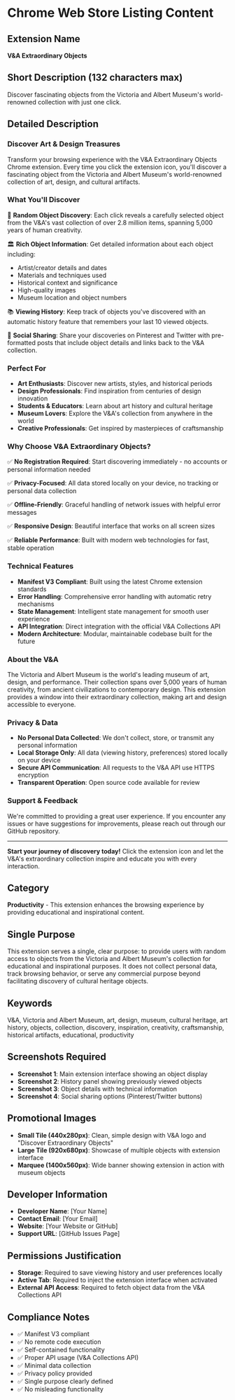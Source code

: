 # Chrome Web Store Listing Content

## Extension Name
**V&A Extraordinary Objects**

## Short Description (132 characters max)
Discover fascinating objects from the Victoria and Albert Museum's world-renowned collection with just one click.

## Detailed Description

### Discover Art & Design Treasures

Transform your browsing experience with the V&A Extraordinary Objects Chrome extension. Every time you click the extension icon, you'll discover a fascinating object from the Victoria and Albert Museum's world-renowned collection of art, design, and cultural artifacts.

### What You'll Discover

🎨 **Random Object Discovery**: Each click reveals a carefully selected object from the V&A's vast collection of over 2.8 million items, spanning 5,000 years of human creativity.

🏛️ **Rich Object Information**: Get detailed information about each object including:
- Artist/creator details and dates
- Materials and techniques used
- Historical context and significance
- High-quality images
- Museum location and object numbers

📚 **Viewing History**: Keep track of objects you've discovered with an automatic history feature that remembers your last 10 viewed objects.

📱 **Social Sharing**: Share your discoveries on Pinterest and Twitter with pre-formatted posts that include object details and links back to the V&A collection.

### Perfect For

- **Art Enthusiasts**: Discover new artists, styles, and historical periods
- **Design Professionals**: Find inspiration from centuries of design innovation
- **Students & Educators**: Learn about art history and cultural heritage
- **Museum Lovers**: Explore the V&A's collection from anywhere in the world
- **Creative Professionals**: Get inspired by masterpieces of craftsmanship

### Why Choose V&A Extraordinary Objects?

✅ **No Registration Required**: Start discovering immediately - no accounts or personal information needed

✅ **Privacy-Focused**: All data stored locally on your device, no tracking or personal data collection

✅ **Offline-Friendly**: Graceful handling of network issues with helpful error messages

✅ **Responsive Design**: Beautiful interface that works on all screen sizes

✅ **Reliable Performance**: Built with modern web technologies for fast, stable operation

### Technical Features

- **Manifest V3 Compliant**: Built using the latest Chrome extension standards
- **Error Handling**: Comprehensive error handling with automatic retry mechanisms
- **State Management**: Intelligent state management for smooth user experience
- **API Integration**: Direct integration with the official V&A Collections API
- **Modern Architecture**: Modular, maintainable codebase built for the future

### About the V&A

The Victoria and Albert Museum is the world's leading museum of art, design, and performance. Their collection spans over 5,000 years of human creativity, from ancient civilizations to contemporary design. This extension provides a window into their extraordinary collection, making art and design accessible to everyone.

### Privacy & Data

- **No Personal Data Collected**: We don't collect, store, or transmit any personal information
- **Local Storage Only**: All data (viewing history, preferences) stored locally on your device
- **Secure API Communication**: All requests to the V&A API use HTTPS encryption
- **Transparent Operation**: Open source code available for review

### Support & Feedback

We're committed to providing a great user experience. If you encounter any issues or have suggestions for improvements, please reach out through our GitHub repository.

---

**Start your journey of discovery today!** Click the extension icon and let the V&A's extraordinary collection inspire and educate you with every interaction.

## Category
**Productivity** - This extension enhances the browsing experience by providing educational and inspirational content.

## Single Purpose
This extension serves a single, clear purpose: to provide users with random access to objects from the Victoria and Albert Museum's collection for educational and inspirational purposes. It does not collect personal data, track browsing behavior, or serve any commercial purpose beyond facilitating discovery of cultural heritage objects.

## Keywords
V&A, Victoria and Albert Museum, art, design, museum, cultural heritage, art history, objects, collection, discovery, inspiration, creativity, craftsmanship, historical artifacts, educational, productivity

## Screenshots Required
- **Screenshot 1**: Main extension interface showing an object display
- **Screenshot 2**: History panel showing previously viewed objects
- **Screenshot 3**: Object details with technical information
- **Screenshot 4**: Social sharing options (Pinterest/Twitter buttons)

## Promotional Images
- **Small Tile (440x280px)**: Clean, simple design with V&A logo and "Discover Extraordinary Objects"
- **Large Tile (920x680px)**: Showcase of multiple objects with extension interface
- **Marquee (1400x560px)**: Wide banner showing extension in action with museum objects

## Developer Information
- **Developer Name**: [Your Name]
- **Contact Email**: [Your Email]
- **Website**: [Your Website or GitHub]
- **Support URL**: [GitHub Issues Page]

## Permissions Justification
- **Storage**: Required to save viewing history and user preferences locally
- **Active Tab**: Required to inject the extension interface when activated
- **External API Access**: Required to fetch object data from the V&A Collections API

## Compliance Notes
- ✅ Manifest V3 compliant
- ✅ No remote code execution
- ✅ Self-contained functionality
- ✅ Proper API usage (V&A Collections API)
- ✅ Minimal data collection
- ✅ Privacy policy provided
- ✅ Single purpose clearly defined
- ✅ No misleading functionality 